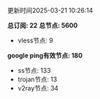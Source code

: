 更新时间2025-03-21 10:26:14

**总订阅: 22**
**总节点: 5600**
- vless节点: 9

**google ping有效节点: 180**
- ss节点: 133
- trojan节点: 13
- v2ray节点: 34
